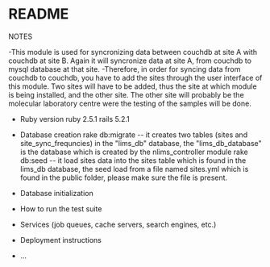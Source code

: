 # README

NOTES

-This module is used for syncronizing data between couchdb at site A with couchdb at site B. Again it will syncronize data at site A, from couchdb to mysql database at that site.
-Therefore, in order for syncing data from couchdb to couchdb, you have to add the sites through the user interface of this module. Two sites will have to be added, thus the site at which
 module is being installed, and the other site. The other site will probably be the molecular laboratory centre were the testing of the samples will be done.


* Ruby version
	ruby  2.5.1
	rails 5.2.1

* Database creation
	rake db:migrate -- it creates two tables (sites and site_sync_frequncies) in the "lims_db" database, the "lims_db_database" is the database which is created by the nlims_controller module
	rake db:seed	-- it load sites data into the sites table which is found in the lims_db database, the seed load from a file named sites.yml which is found in the public folder,
			   please make sure the file is present.



* Database initialization

* How to run the test suite

* Services (job queues, cache servers, search engines, etc.)

* Deployment instructions

* ...
